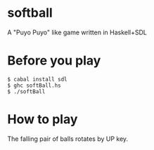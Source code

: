 # softball
A "Puyo Puyo" like game written in Haskell+SDL

# Before you play
```
$ cabal install sdl
$ ghc softBall.hs
$ ./softBall
```
# How to play
The falling pair of balls rotates by UP key.